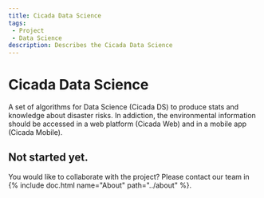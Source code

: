 ```yaml
---
title: Cicada Data Science
tags: 
 - Project
 - Data Science
description: Describes the Cicada Data Science
---
```


# Cicada Data Science

A set of algorithms for Data Science (Cicada DS) to produce stats and knowledge about disaster risks.
In addiction, the environmental information should be accessed in a web platform (Cicada Web) and in a mobile app (Cicada Mobile).

## Not started yet.
You would like to collaborate with the project? Please contact our team in {% include doc.html name="About" path="../about" %}.
